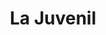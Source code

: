 ---
title: "La Juvenil"
url: /ciudad-autonoma-de-buenos-aires/la-juvenil-avenida-jose-maria-moreno/
shop: pasta
---